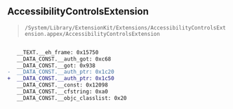## AccessibilityControlsExtension

> `/System/Library/ExtensionKit/Extensions/AccessibilityControlsExtension.appex/AccessibilityControlsExtension`

```diff

   __TEXT.__eh_frame: 0x15750
   __DATA_CONST.__auth_got: 0xc68
   __DATA_CONST.__got: 0x938
-  __DATA_CONST.__auth_ptr: 0x1c20
+  __DATA_CONST.__auth_ptr: 0x1c50
   __DATA_CONST.__const: 0x12098
   __DATA_CONST.__cfstring: 0xa0
   __DATA_CONST.__objc_classlist: 0x20

```
